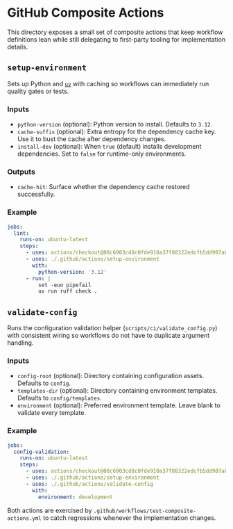 # GitHub Composite Actions

This directory exposes a small set of composite actions that keep workflow
definitions lean while still delegating to first-party tooling for
implementation details.

## `setup-environment`
Sets up Python and [`uv`](https://github.com/astral-sh/uv) with caching so
workflows can immediately run quality gates or tests.

### Inputs
- `python-version` (optional): Python version to install. Defaults to `3.12`.
- `cache-suffix` (optional): Extra entropy for the dependency cache key. Use it
  to bust the cache after dependency changes.
- `install-dev` (optional): When `true` (default) installs development
  dependencies. Set to `false` for runtime-only environments.

### Outputs
- `cache-hit`: Surface whether the dependency cache restored successfully.

### Example
```yaml
jobs:
  lint:
    runs-on: ubuntu-latest
    steps:
      - uses: actions/checkout@08c6903cd8c0fde910a37f88322edcfb5dd907a8 # v5.0.0
      - uses: ./.github/actions/setup-environment
        with:
          python-version: '3.12'
      - run: |
          set -euo pipefail
          uv run ruff check .
```

## `validate-config`
Runs the configuration validation helper (`scripts/ci/validate_config.py`) with
consistent wiring so workflows do not have to duplicate argument handling.

### Inputs
- `config-root` (optional): Directory containing configuration assets. Defaults
  to `config`.
- `templates-dir` (optional): Directory containing environment templates.
  Defaults to `config/templates`.
- `environment` (optional): Preferred environment template. Leave blank to
  validate every template.

### Example
```yaml
jobs:
  config-validation:
    runs-on: ubuntu-latest
    steps:
      - uses: actions/checkout@08c6903cd8c0fde910a37f88322edcfb5dd907a8 # v5.0.0
      - uses: ./.github/actions/setup-environment
      - uses: ./.github/actions/validate-config
        with:
          environment: development
```

Both actions are exercised by `.github/workflows/test-composite-actions.yml` to
catch regressions whenever the implementation changes.
